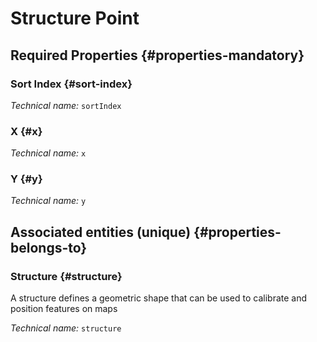 #  Structure Point
<!--- THIS FILE IS GENERATED PLEASE DO NOT EDIT IT DIRECTLY --->



<OH code="structurePoint"/>




## Required Properties {#properties-mandatory}
    
### Sort Index {#sort-index}



*Technical name:* ```sortIndex```
<PH code="structurePoint:sortIndex"/>

### X {#x}



*Technical name:* ```x```
<PH code="structurePoint:x"/>

### Y {#y}



*Technical name:* ```y```
<PH code="structurePoint:y"/>

    



## Associated entities (unique) {#properties-belongs-to}

### Structure {#structure}

A structure defines a geometric shape that can be used to calibrate and position features on maps

*Technical name:* ```structure```
<PH code="structurePoint:structure"/>





